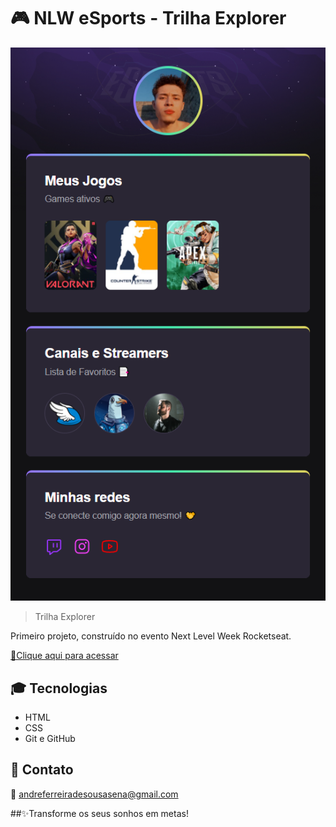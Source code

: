 # 🎮 NLW eSports - Trilha Explorer

![preview](./.github/preview.png)

>Trilha Explorer

Primeiro projeto, construído no evento Next Level Week  Rocketseat.

[🔗Clique aqui para acessar](https://baratcholoko.github.io/NLW-esports-explorer/)

## 🎓 Tecnologias

- HTML
- CSS
- Git e GitHub

## 🤝 Contato
 📧 andreferreiradesousasena@gmail.com

##✨Transforme os seus sonhos em metas!
